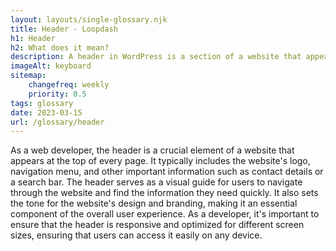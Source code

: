 ```yaml
--- 
layout: layouts/single-glossary.njk
title: Header - Loopdash
h1: Header
h2: What does it mean?
description: A header in WordPress is a section of a website that appears at the top of every page and contains important information such as the site's logo, navigation menu, and contact information.
imageAlt: keyboard
sitemap:
	changefreq: weekly
	priority: 0.5
tags: glossary
date: 2023-03-15
url: /glossary/header
---
```


As a web developer, the header is a crucial element of a website that appears at the top of every page. It typically includes the website's logo, navigation menu, and other important information such as contact details or a search bar. The header serves as a visual guide for users to navigate through the website and find the information they need quickly. It also sets the tone for the website's design and branding, making it an essential component of the overall user experience. As a developer, it's important to ensure that the header is responsive and optimized for different screen sizes, ensuring that users can access it easily on any device.
